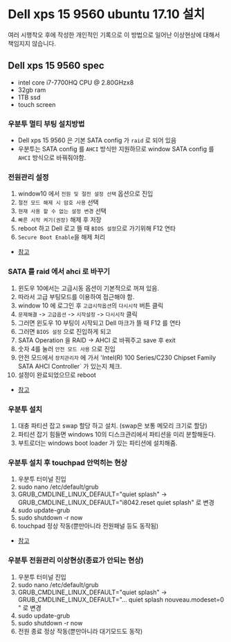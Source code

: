 # Dell xps 15 9560 ubuntu 17.10 설치

여러 시행착오 후에 작성한 개인적인 기록으로 이 방법으로 일어난 이상현상에 대해서 책임지지 않습니다.


## Dell xps 15 9560 spec

- intel core i7-7700HQ CPU @ 2.80GHzx8
- 32gb ram
- 1TB ssd
- touch screen


### 우분투 멀티 부팅 설치방법

- Dell xps 15 9560 은 기본 SATA config 가 `raid` 로 되어 있음
- 우분투는 SATA config 를 `AHCI` 방식만 지원하므로 window SATA config 를 `AHCI` 방식으로 바꿔줘야함.

### 전원관리 설정

1. window10 에서 `전원 및 절전 설정 선택` 옵션으로 진입
2. `절전 모드 해제 시 암호 사용` 선택
3. `현재 사용 할 수 없는 설정 변경` 선택
4. `빠른 시작 켜기(권장)` 해제 후 저장
5. reboot 하고 Dell 로고 뜰 때 `BIOS 설정`으로 가기위해 F12 연타
6. `Secure Boot Enable`을 해제 처리
- [참고](http://pinkwink.kr/998)


### SATA 를 raid 에서 ahci 로 바꾸기

1. 윈도우 10에서는 고급시동 옵션이 기본적으로 꺼져 있음.
2. 따라서 고급 부팅모드를 이용하여 접근해야 함.
3. window 10 에 로그인 후 `고급시작옵션`의 `다시시작` 버튼 클릭
4. `문제해결` -> `고급옵션` -> `시작설정` -> `다시시작` 클릭
5. 그러면 윈도우 10 부팅이 시작되고 Dell 마크가 뜰 때 F12 를 연타
6. 그러면 `BIOS 설정` 으로 진입하게 되고 
7. SATA Operation 을 RAID -> AHCI 로 바꿔주고 save 후 exit
8. 숫자 4를 눌러 `안전 모드 사용` 으로 진입
9. 안전 모드에서 `장치관리자` 에 가서 'Intel(R) 100 Series/C230 Chipset Family SATA AHCI Controller` 가 있는지 체크.
10. 설정이 완료되었으므로 reboot
- [참고](https://github.com/rcasero/doc/wiki/Ubuntu-linux-on-Dell-XPS-15-(9560))

### 우분투 설치
1. 대충 파티션 잡고 swap 할당 하고 설치. (swap은 보통 메모리 크기로 할당)
2. 파티션 잡기 힘들면 windows 10의 디스크관리에서 파티션을 미리 분할해둔다.
3. 부트로더는 windows boot loader 가 있는 파티션에 설치해줌.



### 우분투 설치 후 touchpad 안먹히는 현상

1. 우분투 터미널 진입
2. sudo nano /etc/default/grub 
3. GRUB_CMDLINE_LINUX_DEFAULT="quiet splash" ->  GRUB_CMDLINE_LINUX_DEFAULT="i8042.reset quiet splash" 로 변경
4. sudo update-grub
5. sudo shutdown -r now 
6. touchpad 정상 작동(뿐만아니라 전원패널 등도 동작됨)

- [참고](https://askubuntu.com/questions/763763/touchpad-under-16-04-not-working)


### 우분투 전원관리 이상현상(종료가 안되는 현상)

1. 우분투 터미널 진입
2. sudo nano /etc/default/grub 
3. GRUB_CMDLINE_LINUX_DEFAULT="quiet splash" ->  GRUB_CMDLINE_LINUX_DEFAULT="... quiet splash nouveau.modeset=0 " 로 변경
4. sudo update-grub
5. sudo shutdown -r now
6. 전원 종료 정상 작동(뿐만아니라 대기모드도 동작)